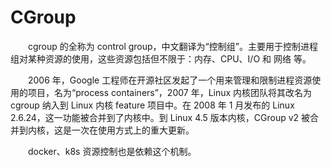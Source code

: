 # CGroup

&emsp;&emsp;cgroup 的全称为 control group，中文翻译为“控制组”。主要用于控制进程组对某种资源的使用，这些资源包括但不限于：内存、CPU、I/O 和 网络 等。

&emsp;&emsp;2006 年，Google 工程师在开源社区发起了一个用来管理和限制进程资源使用的项目，名为“process containers”，2007 年，Linux 内核团队将其改名为 cgroup 纳入到 Linux 内核 feature 项目中。在 2008 年 1 月发布的 Linux 2.6.24，这一功能被合并到了内核中。到 Linux 4.5 版本内核，CGroup v2 被合并到内核，这是一次在使用方式上的重大更新。

&emsp;&emsp;docker、k8s 资源控制也是依赖这个机制。